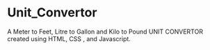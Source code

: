 # Unit_Convertor
A Meter to Feet, Litre to Gallon and Kilo to Pound UNIT CONVERTOR created using HTML, CSS , and Javascript. 
